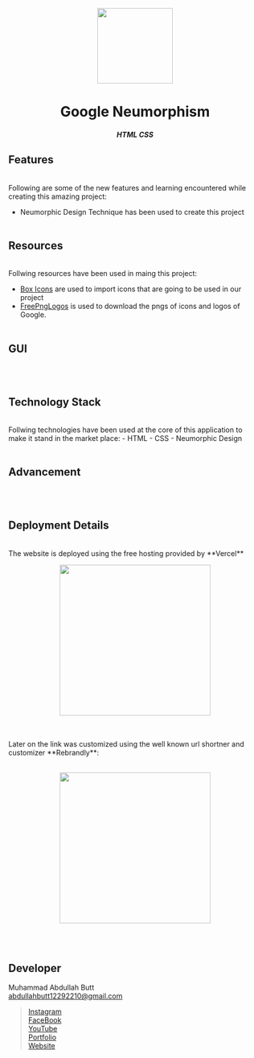 <p align = "center">
  <img src = "Google Neumorphism/images/google-logo.png" width = "150">
</p>
<h1 align = "center">Google Neumorphism</h1>
<h5 align = "center">HTML CSS</h5>


## Features
<br>
Following are some of the new features and learning encountered while creating this amazing project:

- Neumorphic Design Technique has been used to create this project 
<br><br>

## Resources
<br>
Follwing resources have been used in maing this project:

- [Box Icons](https://boxicons.com/) are used to import icons that are going to be used in our project
- [FreePngLogos](https://www.freepnglogos.com/) is used to download the pngs of icons and logos of Google.
<br><br>

## GUI
<br><br>

## Technology Stack
<br>
Follwing technologies have been used at the core of this application to make it stand in the market place:
- HTML
- CSS
- Neumorphic Design
<br><br>

## Advancement
<br><br>

## Deployment Details
<br>
The website is deployed using the free hosting provided by **Vercel**
<p align = "center">
  <img src = "https://branditechture.agency/brand-logos/wp-content/uploads/wpdm-cache/Vercel-900x0.png" width = "300">
</p>
<br><br>
Later on the link was customized using the well known url shortner and customizer **Rebrandly**:<br><br>
<p align = "center">
  <img src = "https://www.rebrandly.com/images/URL-Shortener.fileextension.svg" width = "300">
</p>

<br><br>

## Developer
Muhammad Abdullah Butt <br>
abdullahbutt12292210@gmail.com <br>
> [Instagram](https://www.instagram.com/abdullah.butt.22/)<br>
> [FaceBook](https://www.facebook.com/profile.php?id=100076291614529)<br>
> [YouTube](https://www.youtube.com/channel/UCnuOFQyMywg-KuoN-lmav1Q)<br>
> [Portfolio](https://rebrand.ly/muhammadabdullahPortfolio)<br>
> [Website](#)
